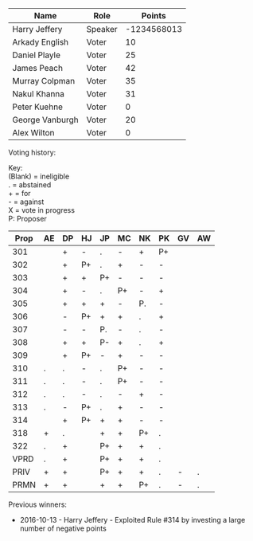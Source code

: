 Name | Role | Points
---|---|---
Harry Jeffery |	Speaker |	-1234568013
Arkady English | Voter | 10
Daniel Playle | Voter | 25
James Peach | Voter | 42
Murray Colpman	| Voter |	35
Nakul Khanna	| Voter	| 31
Peter Kuehne | Voter | 0
George Vanburgh | Voter | 20
Alex Wilton | Voter | 0

Voting history:

Key:  
(Blank) = ineligible  
. = abstained  
\+ = for  
\- = against  
X = vote in progress  
P: Proposer

Prop| AE | DP | HJ | JP | MC | NK | PK | GV | AW
----|----|----|----|----|----|----|----|----|----
 301|    | +  | -  | .  | -  | +  |P+  |    |
 302|    | +  |P+  | .  | +  | -  |-   |    |
 303|    | +  | +  |P+  | -  | -  |-   |    |
 304|    | +  | -  | .  |P+  | -  |+   |    |
 305|    | +  | +  | +  | -  |P.  |-   |    |
 306|    | -  |P+  | +  | +  | .  |+   |    |
 307|    | -  | -  |P.  | -  | .  |-   |    |
 308|    | +  | +  |P-  | +  | .  |+   |    |
 309|    | +  |P+  | -  | +  | -  |-   |    |
 310| .  | .  | -  | .  |P+  | -  |-   |    |
 311| .  | .  | -  | .  |P+  | -  |-   |    |
 312| .  | .  | -  | .  | -  | +  |-   |    |
 313| .  | -  |P+  | .  | +  | -  |-   |    |
 314|    | +  |P+  | +  | +  | -  |-   |    |
 318| +  | .  |    | +  | +  |P+  |.   |    |
 322| .  | +  |    |P+  | +  | +  |.   |    |
VPRD| .  | +  |    |P+  | +  | +  |.   |    |
PRIV| +  | +  |    |P+  | +  | +  |.   | -  | .
PRMN| +  | +  |    | +  | +  |P+  |.   | -  | .

Previous winners:

* 2016-10-13 - Harry Jeffery - Exploited Rule #314 by investing a large number of negative points
